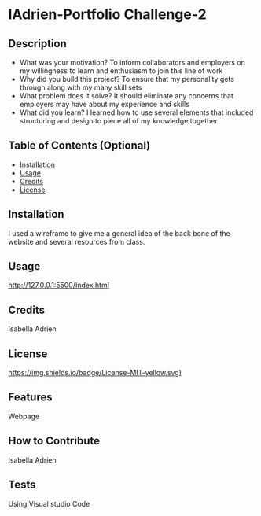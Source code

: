 # IAdrien-Portfolio Challenge-2

## Description
- What was your motivation? To inform collaborators and employers on my willingness to learn and enthusiasm to join this line of work
- Why did you build this project? To ensure that my personality gets through along with my many skill sets
- What problem does it solve? It should eliminate any concerns that employers may have about my experience and skills
- What did you learn? I learned how to use several elements that included structuring and design to piece all of my knowledge together 

## Table of Contents (Optional)

- [Installation](wireframe)
- [Usage](#usage)
- [Credits](#credits)
- [License](#license)

## Installation

I used a wireframe to give me a general idea of the back bone of the website and several resources from class.

## Usage

http://127.0.0.1:5500/Index.html

## Credits

Isabella Adrien 

## License

[https://img.shields.io/badge/License-MIT-yellow.svg)](https://opensource.org/licenses/MIT)


## Features

Webpage

## How to Contribute

Isabella Adrien

## Tests

Using Visual studio Code
